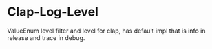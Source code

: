# Clap-Log-Level
ValueEnum level filter and level for clap, has default impl that is info in release and trace in debug.
